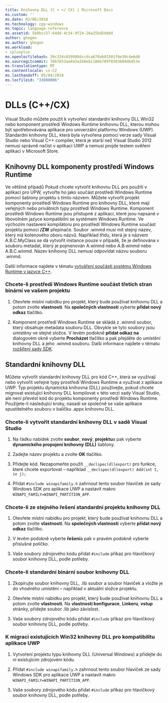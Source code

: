 ```yaml
---
title: Knihovny DLL (C + +/ CX) | Microsoft Docs
ms.custom: ''
ms.date: 02/06/2018
ms.technology: cpp-windows
ms.topic: language-reference
ms.assetid: 5b8bcc57-64dd-4c54-9f24-26a25bd5dddd
author: ghogen
ms.author: ghogen
ms.workload:
- cplusplus
ms.openlocfilehash: 39c334c659980dccdca670ab91501f0e30c4e6d0
ms.sourcegitcommit: 76b7653ae443a2b8eb1186b789f8503609d6453e
ms.translationtype: MT
ms.contentlocale: cs-CZ
ms.lasthandoff: 05/04/2018
ms.locfileid: "33088086"
---
```

# <a name="dlls-ccx"></a>DLLs (C++/CX)

Visual Studio můžete použít k vytvoření standardní knihovny DLL Win32 nebo komponent prostředí Windows Runtime knihovnu DLL, kterou mohou být spotřebovávána aplikace pro univerzální platformu Windows (UWP). Standardní knihovny DLL, která byla vytvořena pomocí verze sady Visual Studio nebo Visual C++ compiler, která je starší než Visual Studio 2012 nemusí správně načíst v aplikaci UWP a nemusí projde testem ověření aplikací v Microsoft Store.

## <a name="windows-runtime-component-dlls"></a>Knihovny DLL komponenty prostředí Windows Runtime

Ve většině případů Pokud chcete vytvořit knihovnu DLL pro použití v aplikaci pro UPW, vytvořte ho jako součást prostředí Windows Runtime pomocí šablony projektu s tímto názvem. Můžete vytvořit projekt komponenty prostředí Windows Runtime pro knihovny DLL, které mají veřejných nebo privátních typy prostředí Windows Runtime. Komponent prostředí Windows Runtime jsou přístupné z aplikací, které jsou napsané v libovolném jazyce kompatibilní se systémem Windows Runtime. Ve výchozím nastavení kompilátoru pro prostředí Windows Runtime součást projektu pomocí **/ZW** přepínače. Soubor .winmd musí mít stejný název, který má kořenového oboru názvů. Například třídu, která je s názvem A.B.C.MyClass se dá vytvořit instance pouze v případě, že je definována v souboru metadat, který je pojmenován A.winmd nebo A.B.winmd nebo A.B.C.winmd. Název knihovny DLL nemusí odpovídat názvu souboru .winmd.

Další informace najdete v tématu [vytváření součásti systému Windows Runtime v jazyce C++](/windows/uwp/winrt-components/creating-windows-runtime-components-in-cpp).

### <a name="to-reference-a-third-party-windows-runtime-component-binary-in-your-project"></a>Chcete-li prostředí Windows Runtime součást třetích stran binární ve vašem projektu

1. Otevřete místní nabídku pro projekt, který bude používat knihovnu DLL a potom zvolte **vlastnosti**. Na **společných vlastností** vyberte **přidat nový odkaz** tlačítko.

1. Komponent prostředí Windows Runtime se skládá z .winmd soubor, který obsahuje metadata souboru DLL. Obvykle se tyto soubory jsou umístěny ve stejné složce. V levém podokně **přidat odkaz na** dialogovém okně vyberte **Procházet** tlačítko a pak přejděte do umístění knihovny DLL a jeho .winmd souboru. Další informace najdete v tématu [rozšíření sady SDK](/visualstudio/extensibility/creating-a-software-development-kit#ExtensionSDKs).

## <a name="standard-dlls"></a>Standardní knihovny DLL

Můžete vytvořit standardní knihovny DLL pro kód C++, která se využívají nebo vytvořit veřejné typy prostředí Windows Runtime a využívat z aplikace UWP. Typ projektu dynamická knihovna (DLL) používejte, pokud chcete migrovat existující knihovny DLL kompilovat v této verzi sady Visual Studio, ale není převést kód do projektu komponenty prostředí Windows Runtime. Použijete-li následující kroky, nasadí se společně se vaše aplikace spustitelného souboru v balíčku .appx knihovnu DLL.

### <a name="to-create-a-standard-dll-in-visual-studio"></a>Chcete-li vytvořit standardní knihovny DLL v sadě Visual Studio

1. Na řádku nabídek zvolte **soubor**, **nový**, **projektu**a pak vyberte **dynamického propojení knihovny (DLL)** šablony.

1. Zadejte název projektu a zvolte **OK** tlačítko.

1. Přidejte kód. Nezapomeňte použít `__declspec(dllexport)` pro funkce, které chcete exportovat – například `__declspec(dllexport) Add(int I, in j);`

1. Přidat `#include winapifamily.h` zahrnout tento soubor hlaviček ze sady Windows SDK pro aplikace UWP a nastavit makro `WINAPI_FAMILY=WINAPI_PARTITION_APP`.

### <a name="to-reference-a-standard-dll-project-from-the-same-solution"></a>Chcete-li ze stejného řešení standardní projektu knihovny DLL

1. Otevřete místní nabídku pro projekt, který bude používat knihovnu DLL a potom zvolte **vlastnosti**. Na **společných vlastností** vyberte **přidat nový odkaz** tlačítko.

1. V levém podokně vyberte **řešení**a pak v pravém podokně vyberte příslušné políčko.

1. Vaše soubory zdrojového kódu přidat `#include` příkaz pro hlavičkový soubor knihovny DLL, podle potřeby.

### <a name="to-reference-a-standard-dll-binary"></a>Chcete-li standardní binární soubor knihovny DLL

1. Zkopírujte soubor knihovny DLL, .lib soubor a soubor hlaviček a vložte je do vhodného umístění – například v aktuální složce projektu.

1. Otevřete místní nabídku pro projekt, který bude používat knihovnu DLL a potom zvolte **vlastnosti**. Na **vlastnosti konfigurace**, **Linkeru**, **vstup** stránky, přidejte soubor .lib jako závislost.

1. Vaše soubory zdrojového kódu přidat `#include` příkaz pro hlavičkový soubor knihovny DLL, podle potřeby.

### <a name="to-migrate-an-existing-win32-dll-for-uwp-app-compatibility"></a>K migraci existujících Win32 knihovny DLL pro kompatibilitu aplikace UWP

1. Vytvoření projektu typu knihovny DLL (Universal Windows) a přidejte do ní existujícím zdrojovém kódu.

1. Přidat `#include winapifamily.h` zahrnout tento soubor hlaviček ze sady Windows SDK pro aplikace UWP a nastavit makro `WINAPI_FAMILY=WINAPI_PARTITION_APP`.

1. Vaše soubory zdrojového kódu přidat `#include` příkaz pro hlavičkový soubor knihovny DLL, podle potřeby.
